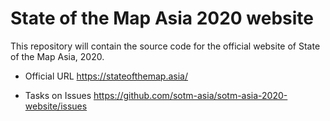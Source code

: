 # State of the Map Asia 2020 website

This repository will contain the source code for the official website of State of the Map Asia, 2020.


* Official URL
https://stateofthemap.asia/


* Tasks on Issues
https://github.com/sotm-asia/sotm-asia-2020-website/issues
